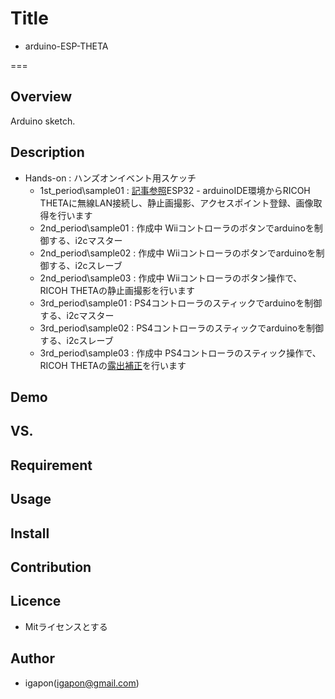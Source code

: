 
# Title

- arduino-ESP-THETA

===

## Overview
Arduino sketch.


## Description

- Hands-on : ハンズオンイベント用スケッチ
  - 1st_period\sample01 : [記事参照](https://qiita.com/igapon1/items/07b61e2f6b14c9f1828f)ESP32 - arduinoIDE環境からRICOH THETAに無線LAN接続し、静止画撮影、アクセスポイント登録、画像取得を行います
  - 2nd_period\sample01 : 作成中 Wiiコントローラのボタンでarduinoを制御する、i2cマスター
  - 2nd_period\sample02 : 作成中 Wiiコントローラのボタンでarduinoを制御する、i2cスレーブ
  - 2nd_period\sample03 : 作成中 Wiiコントローラのボタン操作で、RICOH THETAの静止画撮影を行います
  - 3rd_period\sample01 : PS4コントローラのスティックでarduinoを制御する、i2cマスター
  - 3rd_period\sample02 : PS4コントローラのスティックでarduinoを制御する、i2cスレーブ
  - 3rd_period\sample03 : 作成中 PS4コントローラのスティック操作で、RICOH THETAの[露出補正](https://developers.theta360.com/ja/docs/v2.1/api_reference/options/exposure_compensation.html)を行います


## Demo

## VS.

## Requirement

## Usage

## Install

## Contribution

## Licence

- Mitライセンスとする

## Author

- igapon(igapon@gmail.com)
